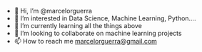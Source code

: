 - 👋 Hi, I’m @marcelorguerra
- 👀 I’m interested in Data Science, Machine Learning, Python....
- 🌱 I’m currently learning all the things above
- 💞️ I’m looking to collaborate on machine learning projects
- 📫 How to reach me marcelorguerra@gmail.com

<!---
marcelorguerra/marcelorguerra is a ✨ special ✨ repository because its `README.md` (this file) appears on your GitHub profile.
You can click the Preview link to take a look at your changes.
--->
